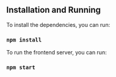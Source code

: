 ## Installation and Running

To install the dependencies, you can run:

### `npm install`

To run the frontend server, you can run:

### `npm start`
